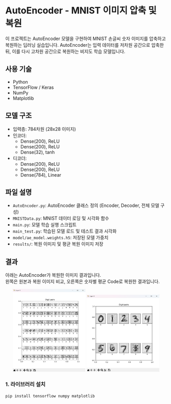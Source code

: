 # AutoEncoder - MNIST 이미지 압축 및 복원

이 프로젝트는 AutoEncoder 모델을 구현하여 MNIST 손글씨 숫자 이미지를 압축하고 복원하는 딥러닝 실습입니다. AutoEncoder는 입력 데이터를 저차원 공간으로 압축한 뒤, 이를 다시 고차원 공간으로 복원하는 비지도 학습 모델입니다.

## 사용 기술
- Python
- TensorFlow / Keras
- NumPy
- Matplotlib

## 모델 구조
- 입력층: 784차원 (28x28 이미지)
- 인코더:
  - Dense(200), ReLU
  - Dense(200), ReLU
  - Dense(32), tanh
- 디코더:
  - Dense(200), ReLU
  - Dense(200), ReLU
  - Dense(784), Linear

## 파일 설명
- `AutoEncoder.py`: AutoEncoder 클래스 정의 (Encoder, Decoder, 전체 모델 구성)
- `MNISTData.py`: MNIST 데이터 로딩 및 시각화 함수
- `main.py`: 모델 학습 실행 스크립트
- `main_test.py`: 학습된 모델 로드 및 테스트 결과 시각화
- `model/ae_model.weights.h5`: 저장된 모델 가중치
- `results/`: 복원 이미지 및 평균 복원 이미지 저장

## 결과

아래는 AutoEncoder가 복원한 이미지 결과입니다.  
왼쪽은 원본과 복원 이미지 비교, 오른쪽은 숫자별 평균 Code로 복원한 결과입니다.

<p align="center">
  <img src="results/results1.png" width="45%">
  <img src="results/results2.png" width="45%">
</p>



### 1. 라이브러리 설치
```bash
pip install tensorflow numpy matplotlib
